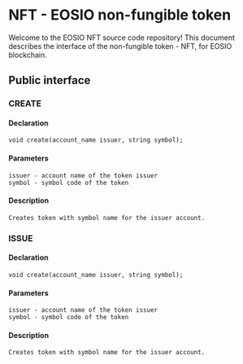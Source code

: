 # NFT - EOSIO non-fungible token

Welcome to the EOSIO NFT source code repository! This document describes the interface of the non-fungible token - NFT, for EOSIO blockchain.

## Public interface
### CREATE
#### Declaration
	void create(account_name issuer, string symbol);
	
#### Parameters
	issuer - account name of the token issuer
	symbol - symbol code of the token
	
#### Description
	Creates token with symbol name for the issuer account.
	
### ISSUE
#### Declaration
	void create(account_name issuer, string symbol);
	
#### Parameters
	issuer - account name of the token issuer
	symbol - symbol code of the token
	
#### Description
	Creates token with symbol name for the issuer account.
